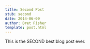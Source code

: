 ```yaml
---
title: Second Post
stub: second
date: 2014-06-09
author: Bret Fisher
template: post.html
---
```

This is the SECOND best blog post ever.
